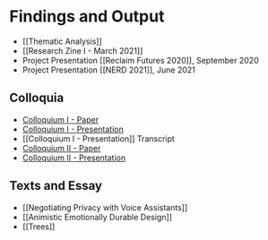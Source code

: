 # Findings and Output
- [[Thematic Analysis]]
- [[Research Zine I - March 2021]]
- Project Presentation [[Reclaim Futures 2020]], September 2020
- Project Presentation [[NERD 2021]], June 2021

## Colloquia
- [Colloquium I - Paper](/assets/files/Animismus%20im%20Design%20-%20Adrian%20Demleitner.pdf)
- [Colloquium I - Presentation](/assets/files/Colloquium%20I%20-%20Presentation.pptx)
- [[Colloquium I - Presentation]] Transcript
- [Colloquium II - Paper](/assets/files/Colloquium%20II%20-%20Paper.pdf)
- [Colloquium II - Presentation](/assets/files/Colloquium%20II%20-%20Presentation.pdf)

## Texts and Essay
- [[Negotiating Privacy with Voice Assistants]]
- [[Animistic Emotionally Durable Design]]
- [[Trees]]